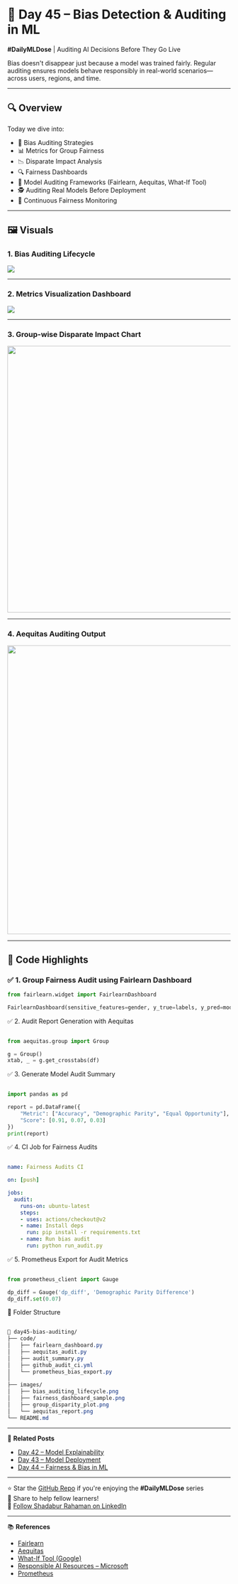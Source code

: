 # 🚀 Day 45 – Bias Detection & Auditing in ML  
**#DailyMLDose** | Auditing AI Decisions Before They Go Live

Bias doesn't disappear just because a model was trained fairly. Regular auditing ensures models behave responsibly in real-world scenarios—across users, regions, and time.  

---

## 🔍 Overview  
Today we dive into:

- 🧠 Bias Auditing Strategies  
- 📊 Metrics for Group Fairness  
- 📉 Disparate Impact Analysis  
- 🔍 Fairness Dashboards  
- 🧰 Model Auditing Frameworks (Fairlearn, Aequitas, What-If Tool)  
- 🕵️ Auditing Real Models Before Deployment  
- 🔁 Continuous Fairness Monitoring

---

## 🖼️ Visuals

### 1. Bias Auditing Lifecycle  
<img src="images/bias_auditing_lifecycle.png" />

---

### 2. Metrics Visualization Dashboard  
<img src="images/fairness_dashboard_sample.png"/>

---

### 3. Group-wise Disparate Impact Chart  
<img src="images/group_disparity_plot.png" width="600"/>

---

### 4. Aequitas Auditing Output  
<img src="images/aequitas_report.png" width="650"/>

---

## 🧪 Code Highlights

### ✅ 1. Group Fairness Audit using Fairlearn Dashboard

```python
from fairlearn.widget import FairlearnDashboard

FairlearnDashboard(sensitive_features=gender, y_true=labels, y_pred=model_predictions)
```
✅ 2. Audit Report Generation with Aequitas

```python
 
from aequitas.group import Group

g = Group()
xtab, _ = g.get_crosstabs(df)
```
✅ 3. Generate Model Audit Summary

```python
 
import pandas as pd

report = pd.DataFrame({
    "Metric": ["Accuracy", "Demographic Parity", "Equal Opportunity"],
    "Score": [0.91, 0.07, 0.03]
})
print(report)
```
✅ 4. CI Job for Fairness Audits

```yaml
 
name: Fairness Audits CI

on: [push]

jobs:
  audit:
    runs-on: ubuntu-latest
    steps:
    - uses: actions/checkout@v2
    - name: Install deps
      run: pip install -r requirements.txt
    - name: Run bias audit
      run: python run_audit.py
```
✅ 5. Prometheus Export for Audit Metrics

```python
 
from prometheus_client import Gauge

dp_diff = Gauge('dp_diff', 'Demographic Parity Difference')
dp_diff.set(0.07)
```
📁 Folder Structure

```css
 
📁 day45-bias-auditing/
├── code/
│   ├── fairlearn_dashboard.py
│   ├── aequitas_audit.py
│   ├── audit_summary.py
│   ├── github_audit_ci.yml
│   └── prometheus_bias_export.py
│
├── images/
│   ├── bias_auditing_lifecycle.png
│   ├── fairness_dashboard_sample.png
│   ├── group_disparity_plot.png
│   └── aequitas_report.png
└── README.md
```
---

🔗 **Related Posts**  
- [Day 42 – Model Explainability](https://github.com/Shadabur-Rahaman/Daily-ML-Dose/tree/main/day42-model-interpretability)  
- [Day 43 – Model Deployment](https://github.com/Shadabur-Rahaman/Daily-ML-Dose/tree/main/day43-model-deployment)  
- [Day 44 – Fairness & Bias in ML](https://github.com/Shadabur-Rahaman/Daily-ML-Dose/tree/main/day44-fairness-bias)

---

⭐ Star the [GitHub Repo](https://github.com/Shadabur-Rahaman/Daily-ML-Dose) if you're enjoying the **#DailyMLDose** series  
🔁 Share to help fellow learners!  
🔗 [Follow Shadabur Rahaman on LinkedIn](https://www.linkedin.com/in/shadabur-rahaman-1b5703249)

---

📚 **References**  
- [Fairlearn](https://fairlearn.org/)  
- [Aequitas](https://github.com/dssg/aequitas)  
- [What-If Tool (Google)](https://pair-code.github.io/what-if-tool/)  
- [Responsible AI Resources – Microsoft](https://github.com/microsoft/responsible-ai-toolbox)  
- [Prometheus](https://prometheus.io/)
